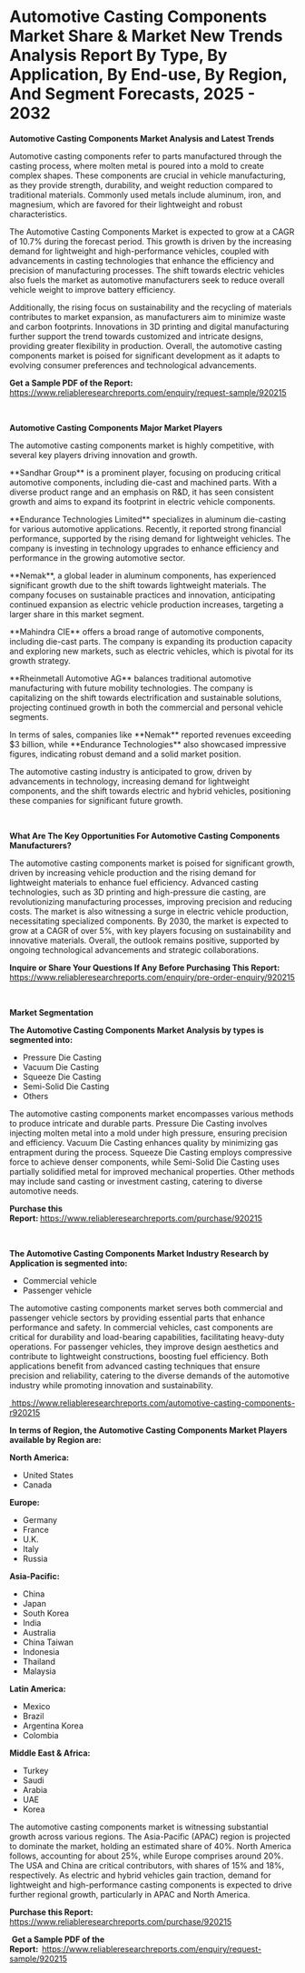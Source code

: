 <p><h1>Automotive Casting Components Market Share & Market New Trends Analysis Report By Type, By Application, By End-use, By Region, And Segment Forecasts, 2025 - 2032</h1></p><p><strong>Automotive Casting Components Market Analysis and Latest Trends</strong></p>
<p><p>Automotive casting components refer to parts manufactured through the casting process, where molten metal is poured into a mold to create complex shapes. These components are crucial in vehicle manufacturing, as they provide strength, durability, and weight reduction compared to traditional materials. Commonly used metals include aluminum, iron, and magnesium, which are favored for their lightweight and robust characteristics.</p><p>The Automotive Casting Components Market is expected to grow at a CAGR of 10.7% during the forecast period. This growth is driven by the increasing demand for lightweight and high-performance vehicles, coupled with advancements in casting technologies that enhance the efficiency and precision of manufacturing processes. The shift towards electric vehicles also fuels the market as automotive manufacturers seek to reduce overall vehicle weight to improve battery efficiency.</p><p>Additionally, the rising focus on sustainability and the recycling of materials contributes to market expansion, as manufacturers aim to minimize waste and carbon footprints. Innovations in 3D printing and digital manufacturing further support the trend towards customized and intricate designs, providing greater flexibility in production. Overall, the automotive casting components market is poised for significant development as it adapts to evolving consumer preferences and technological advancements.</p></p>
<p><strong>Get a Sample PDF of the Report:&nbsp;</strong> <a href="https://www.reliableresearchreports.com/enquiry/request-sample/920215?utm_campaign=3350&utm_medium=2&utm_source=Github&utm_content=ia&utm_term=17042025&utm_id=automotive-casting-components">https://www.reliableresearchreports.com/enquiry/request-sample/920215</a></p>
<p>&nbsp;</p>
<p><strong>Automotive Casting Components Major Market Players</strong></p>
<p><p>The automotive casting components market is highly competitive, with several key players driving innovation and growth. </p><p>**Sandhar Group** is a prominent player, focusing on producing critical automotive components, including die-cast and machined parts. With a diverse product range and an emphasis on R&D, it has seen consistent growth and aims to expand its footprint in electric vehicle components.</p><p>**Endurance Technologies Limited** specializes in aluminum die-casting for various automotive applications. Recently, it reported strong financial performance, supported by the rising demand for lightweight vehicles. The company is investing in technology upgrades to enhance efficiency and performance in the growing automotive sector.</p><p>**Nemak**, a global leader in aluminum components, has experienced significant growth due to the shift towards lightweight materials. The company focuses on sustainable practices and innovation, anticipating continued expansion as electric vehicle production increases, targeting a larger share in this market segment.</p><p>**Mahindra CIE** offers a broad range of automotive components, including die-cast parts. The company is expanding its production capacity and exploring new markets, such as electric vehicles, which is pivotal for its growth strategy.</p><p>**Rheinmetall Automotive AG** balances traditional automotive manufacturing with future mobility technologies. The company is capitalizing on the shift towards electrification and sustainable solutions, projecting continued growth in both the commercial and personal vehicle segments.</p><p>In terms of sales, companies like **Nemak** reported revenues exceeding $3 billion, while **Endurance Technologies** also showcased impressive figures, indicating robust demand and a solid market position.</p><p>The automotive casting industry is anticipated to grow, driven by advancements in technology, increasing demand for lightweight components, and the shift towards electric and hybrid vehicles, positioning these companies for significant future growth.</p></p>
<p>&nbsp;</p>
<p><strong>What Are The Key Opportunities For Automotive Casting Components Manufacturers?</strong></p>
<p><p>The automotive casting components market is poised for significant growth, driven by increasing vehicle production and the rising demand for lightweight materials to enhance fuel efficiency. Advanced casting technologies, such as 3D printing and high-pressure die casting, are revolutionizing manufacturing processes, improving precision and reducing costs. The market is also witnessing a surge in electric vehicle production, necessitating specialized components. By 2030, the market is expected to grow at a CAGR of over 5%, with key players focusing on sustainability and innovative materials. Overall, the outlook remains positive, supported by ongoing technological advancements and strategic collaborations.</p></p>
<p><strong>Inquire or Share Your Questions If Any Before Purchasing This Report:</strong> <a href="https://www.reliableresearchreports.com/enquiry/pre-order-enquiry/920215?utm_campaign=3350&utm_medium=2&utm_source=Github&utm_content=ia&utm_term=17042025&utm_id=automotive-casting-components">https://www.reliableresearchreports.com/enquiry/pre-order-enquiry/920215</a></p>
<p>&nbsp;</p>
<p><strong>Market Segmentation</strong></p>
<p><strong>The Automotive Casting Components Market Analysis by types is segmented into:</strong></p>
<p><ul><li>Pressure Die Casting</li><li>Vacuum Die Casting</li><li>Squeeze Die Casting</li><li>Semi-Solid Die Casting</li><li>Others</li></ul></p>
<p><p>The automotive casting components market encompasses various methods to produce intricate and durable parts. Pressure Die Casting involves injecting molten metal into a mold under high pressure, ensuring precision and efficiency. Vacuum Die Casting enhances quality by minimizing gas entrapment during the process. Squeeze Die Casting employs compressive force to achieve denser components, while Semi-Solid Die Casting uses partially solidified metal for improved mechanical properties. Other methods may include sand casting or investment casting, catering to diverse automotive needs.</p></p>
<p><strong>Purchase this Report:&nbsp;</strong><a href="https://www.reliableresearchreports.com/purchase/920215?utm_campaign=3350&utm_medium=2&utm_source=Github&utm_content=ia&utm_term=17042025&utm_id=automotive-casting-components">https://www.reliableresearchreports.com/purchase/920215</a></p>
<p>&nbsp;</p>
<p><strong>The Automotive Casting Components Market Industry Research by Application is segmented into:</strong></p>
<p><ul><li>Commercial vehicle</li><li>Passenger vehicle</li></ul></p>
<p><p>The automotive casting components market serves both commercial and passenger vehicle sectors by providing essential parts that enhance performance and safety. In commercial vehicles, cast components are critical for durability and load-bearing capabilities, facilitating heavy-duty operations. For passenger vehicles, they improve design aesthetics and contribute to lightweight constructions, boosting fuel efficiency. Both applications benefit from advanced casting techniques that ensure precision and reliability, catering to the diverse demands of the automotive industry while promoting innovation and sustainability.</p></p>
<p><a href="https://www.reliableresearchreports.com/automotive-casting-components-r920215?utm_campaign=3350&utm_medium=2&utm_source=Github&utm_content=ia&utm_term=17042025&utm_id=automotive-casting-components">&nbsp;https://www.reliableresearchreports.com/automotive-casting-components-r920215</a></p>
<p><strong>In terms of Region, the Automotive Casting Components Market Players available by Region are:</strong></p>
<p>
    <p> <strong> North America: </strong>
        <ul>
            <li>United States</li>
            <li>Canada</li>
        </ul>
        </p> 
    <p> <strong> Europe: </strong>
        <ul>
            <li>Germany</li>
            <li>France</li>
            <li>U.K.</li>
            <li>Italy</li>
            <li>Russia</li>
        </ul>
        </p> 
    <p> <strong> Asia-Pacific: </strong>
        <ul>
            <li>China</li>
            <li>Japan</li>
            <li>South Korea</li>
            <li>India</li>
            <li>Australia</li>
            <li>China Taiwan</li>
            <li>Indonesia</li>
            <li>Thailand</li>
            <li>Malaysia</li>
        </ul>
        </p> 
    <p> <strong> Latin America: </strong>
        <ul>
            <li>Mexico</li>
            <li>Brazil</li>
            <li>Argentina Korea</li>
            <li>Colombia</li>
        </ul>
        </p> 
    <p> <strong> Middle East & Africa: </strong>
        <ul>
            <li>Turkey</li>
            <li>Saudi</li>
            <li>Arabia</li>
            <li>UAE</li>
            <li>Korea</li>
        </ul>
    </p>
    </p>
<p><p>The automotive casting components market is witnessing substantial growth across various regions. The Asia-Pacific (APAC) region is projected to dominate the market, holding an estimated share of 40%. North America follows, accounting for about 25%, while Europe comprises around 20%. The USA and China are critical contributors, with shares of 15% and 18%, respectively. As electric and hybrid vehicles gain traction, demand for lightweight and high-performance casting components is expected to drive further regional growth, particularly in APAC and North America.</p></p>
<p><strong>Purchase this Report: </strong><a href="https://www.reliableresearchreports.com/purchase/920215?utm_campaign=3350&utm_medium=2&utm_source=Github&utm_content=ia&utm_term=17042025&utm_id=automotive-casting-components">https://www.reliableresearchreports.com/purchase/920215</a></p>
<p>&nbsp;<strong>Get a Sample PDF of the Report:&nbsp;&nbsp;</strong><a href="https://www.reliableresearchreports.com/enquiry/request-sample/920215?utm_campaign=3350&utm_medium=2&utm_source=Github&utm_content=ia&utm_term=17042025&utm_id=automotive-casting-components">https://www.reliableresearchreports.com/enquiry/request-sample/920215</a></p>
<p><strong></strong></p>
<p><p></p><p></p><p></p></p>